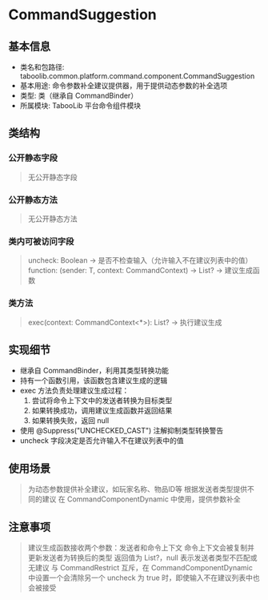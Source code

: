 # CommandSuggestion

## 基本信息
- 类名和包路径: taboolib.common.platform.command.component.CommandSuggestion
- 基本用途: 命令参数补全建议提供器，用于提供动态参数的补全选项
- 类型: 类（继承自 CommandBinder）
- 所属模块: TabooLib 平台命令组件模块

## 类结构

### 公开静态字段
> 无公开静态字段

### 公开静态方法
> 无公开静态方法

### 类内可被访问字段
> uncheck: Boolean -> 是否不检查输入（允许输入不在建议列表中的值）
> function: (sender: T, context: CommandContext<T>) -> List<String>? -> 建议生成函数

### 类方法
> exec(context: CommandContext<*>): List<String>? -> 执行建议生成

## 实现细节
- 继承自 CommandBinder，利用其类型转换功能
- 持有一个函数引用，该函数包含建议生成的逻辑
- exec 方法负责处理建议生成过程：
  1. 尝试将命令上下文中的发送者转换为目标类型
  2. 如果转换成功，调用建议生成函数并返回结果
  3. 如果转换失败，返回 null
- 使用 @Suppress("UNCHECKED_CAST") 注解抑制类型转换警告
- uncheck 字段决定是否允许输入不在建议列表中的值

## 使用场景
> 为动态参数提供补全建议，如玩家名称、物品ID等
> 根据发送者类型提供不同的建议
> 在 CommandComponentDynamic 中使用，提供参数补全

## 注意事项
> 建议生成函数接收两个参数：发送者和命令上下文
> 命令上下文会被复制并更新发送者为转换后的类型
> 返回值为 List<String>?，null 表示发送者类型不匹配或无建议
> 与 CommandRestrict 互斥，在 CommandComponentDynamic 中设置一个会清除另一个
> uncheck 为 true 时，即使输入不在建议列表中也会被接受